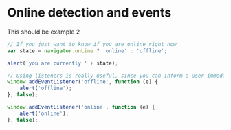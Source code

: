 Online detection and events
===========================

This should be example 2

```javascript
// If you just want to know if you are online right now
var state = navigator.onLine ? 'online' : 'offline';

alert('you are currently ' + state);

// Using listeners is really useful, since you can inform a user immediately
window.addEventListener('offline', function (e) {
    alert('offline');
}, false);

window.addEventListener('online', function (e) {
    alert('online');
}, false);
```
